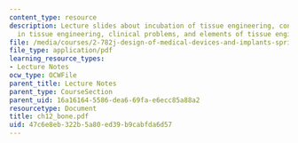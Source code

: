 ```yaml
---
content_type: resource
description: Lecture slides about incubation of tissue engineering, considerations
  in tissue engineering, clinical problems, and elements of tissue engineering.
file: /media/courses/2-782j-design-of-medical-devices-and-implants-spring-2006/47c6e8eb322b5a80ed39b9cabfda6d57_ch12_bone.pdf
file_type: application/pdf
learning_resource_types:
- Lecture Notes
ocw_type: OCWFile
parent_title: Lecture Notes
parent_type: CourseSection
parent_uid: 16a16164-5586-dea6-69fa-e6ecc85a88a2
resourcetype: Document
title: ch12_bone.pdf
uid: 47c6e8eb-322b-5a80-ed39-b9cabfda6d57
---
```

